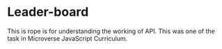 # Leader-board
This is rope is for understanding the working of API. This was one of the task in Microverse JavaScript Curriculum.
